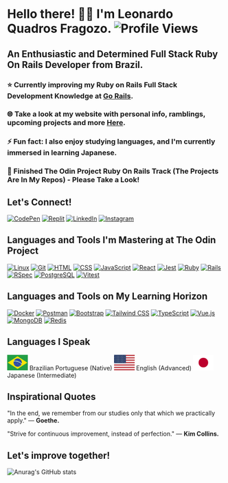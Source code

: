 # Hello there! 👋🏼 I'm Leonardo Quadros Fragozo. ![Profile Views](https://komarev.com/ghpvc/?username=FragozoLeonardo&color=blue&style=plastic)

## An Enthusiastic and Determined Full Stack Ruby On Rails Developer from Brazil.

### ⭐ Currently improving my Ruby on Rails Full Stack Development Knowledge at [Go Rails](https://gorails.com/).

### 🌐 Take a look at my website with personal info, ramblings, upcoming projects and more [Here](https://fragozoleonardo.github.io/).

### ⚡ Fun fact: I also enjoy studying languages, and I'm currently immersed in learning **Japanese**.

### 🌱 Finished The Odin Project Ruby On Rails Track (The Projects Are In My Repos) - Please Take a Look!

## Let's Connect!
[![CodePen](https://skillicons.dev/icons?i=codepen)](https://codepen.io/fragozoleo)
[![Replit](https://skillicons.dev/icons?i=replit)](https://replit.com/@FragozoLeonardo)
[![LinkedIn](https://skillicons.dev/icons?i=linkedin)](https://linkedin.com/in/leonardo-fragozo)
[![Instagram](https://skillicons.dev/icons?i=instagram)](https://www.instagram.com/fragozo.leo/)

## Languages and Tools I'm Mastering at The Odin Project
[![Linux](https://skillicons.dev/icons?i=linux)](https://www.linux.org/)
[![Git](https://skillicons.dev/icons?i=git)](https://git-scm.com/)
[![HTML](https://skillicons.dev/icons?i=html)](https://developer.mozilla.org/en-US/docs/Web/HTML)
[![CSS](https://skillicons.dev/icons?i=css)](https://developer.mozilla.org/en-US/docs/Web/CSS)
[![JavaScript](https://skillicons.dev/icons?i=js)](https://developer.mozilla.org/en-US/docs/Web/JavaScript)
[![React](https://skillicons.dev/icons?i=react)](https://reactjs.org/)
[![Jest](https://skillicons.dev/icons?i=jest)](https://jestjs.io/)
[![Ruby](https://skillicons.dev/icons?i=ruby)](https://www.ruby-lang.org/)
[![Rails](https://skillicons.dev/icons?i=rails)](https://rubyonrails.org/)
<a href="https://rspec.info/" target="_blank"><img src="https://www.svgrepo.com/show/374053/rspec.svg" alt="RSpec" width="48" height="48" /></a>
[![PostgreSQL](https://skillicons.dev/icons?i=postgres)](https://www.postgresql.org/)
<a href="https://vitest.dev/" target="_blank"><img src="https://seeklogo.com/images/V/vitest-logo-9ADDA575A5-seeklogo.com.png" alt="Vitest" width="48" height="48" /></a>


## Languages and Tools on My Learning Horizon
[![Docker](https://skillicons.dev/icons?i=docker)](https://www.docker.com/)
[![Postman](https://skillicons.dev/icons?i=postman)](https://www.postman.com/)
[![Bootstrap](https://skillicons.dev/icons?i=bootstrap)](https://getbootstrap.com/)
[![Tailwind CSS](https://skillicons.dev/icons?i=tailwind)](https://tailwindcss.com/)
[![TypeScript](https://skillicons.dev/icons?i=ts)](https://www.typescriptlang.org/)
[![Vue.js](https://skillicons.dev/icons?i=vue)](https://vuejs.org/)
[![MongoDB](https://skillicons.dev/icons?i=mongodb)](https://www.mongodb.com/)
[![Redis](https://skillicons.dev/icons?i=redis)](https://redis.io/)

## Languages I Speak
<img src="https://github.com/lipis/flag-icons/blob/main/flags/4x3/br.svg" alt="Brazil Flag" width="48" height="36" /> Brazilian Portuguese (Native) 
<img src="https://github.com/lipis/flag-icons/blob/main/flags/4x3/us.svg" alt="USA Flag" width="48" height="36" /> English (Advanced) 
<img src="https://github.com/lipis/flag-icons/blob/main/flags/4x3/jp.svg" alt="Japan Flag" width="48" height="36" /> Japanese (Intermediate)

## Inspirational Quotes
"In the end, we remember from our studies only that which we practically apply." — **Goethe.**

"Strive for continuous improvement, instead of perfection." — **Kim Collins.**

## Let's improve together!
![Anurag's GitHub stats](https://github-readme-stats.vercel.app/api?username=FragozoLeonardo&theme=transparent)
